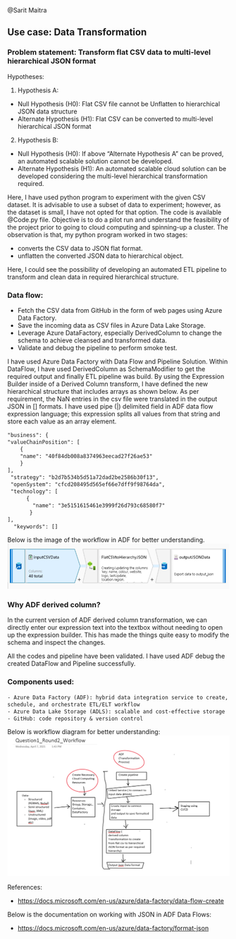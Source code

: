 @Sarit Maitra
## Use case: Data Transformation
### Problem statement: Transform flat CSV data to multi-level hierarchical JSON format

Hypotheses: 
 1.	Hypothesis A:
   - Null Hypothesis (H0): Flat CSV file cannot be Unflatten to hierarchical JSON data structure
   - Alternate Hypothesis (H1): Flat CSV can be converted to multi-level hierarchical JSON format

 2.	Hypothesis B:
   - Null Hypothesis (H0): If above “Alternate Hypothesis A” can be proved, an automated scalable solution cannot be developed.
   - Alternate Hypothesis (H1): An automated scalable cloud solution can be developed considering the multi-level hierarchical transformation required.

Here, I have used python program to experiment with the given CSV dataset. It is advisable to use a subset of data to experiment; however, as the dataset is small, I have not opted for that option. The code is available @Code.py file. Objective is to do a pilot run and understand the feasibility of the project prior to going to cloud computing and spinning-up a cluster.
The observation is that, my python program worked in two stages:

   - converts the CSV data to JSON flat format.
   - unflatten the converted JSON data to hierarchical object. 
   
Here, I could see the possibility of developing an automated ETL pipeline to transform and clean data in required hierarchical structure. 

### Data flow:
  -	Fetch the CSV data from GitHub in the form of web pages using Azure Data Factory.
  -	Save the incoming data as CSV files in Azure Data Lake Storage.
  -	Leverage Azure DataFactory, especially DerivedColumn to change the schema to achieve cleansed and transformed data.
  - Validate and debug the pipeline to perform smoke test.

I have used Azure Data Factory with Data Flow and Pipeline Solution. Within DataFlow, I have used DerivedColumn as SchemaModifier to get the required output and finally ETL pipeline was build.
By using the Expression Builder inside of a Derived Column transform, I have defined the new hierarchical structure that includes arrays as shown below. 
As per requirement, the NaN entries in the csv file were translated in the output JSON in [] formats. I have used pipe (|) delimited field in ADF data flow expression language; this expression splits all values from that string and store each value as an array element. 


    "business": { 
    "valueChainPosition": [ 
        { 
        "name": "40f84db008a8374963eecad27f26ae53" 
        } 
    ], 
     "strategy": "b2d7b534b5d51a72dad2be2586b30f13", 
     "openSystem": "cfcd208495d565ef66e7dff9f98764da", 
     "technology": [ 
          { 
            "name": "3e5151615461e3999f26d793c68580f7" 
           } 
    ], 
      "keywords": []
      

Below is the image of the workflow in ADF for better understanding.
![](images/ETL.PNG)

### Why ADF derived column?
In the current version of ADF derived column transformation, we can directly enter our expression text into the textbox without needing to open up the expression builder.
This has made the things quite easy to modify the schema and inspect the changes.

All the codes and pipeline have been validated. I have used ADF debug the created DataFlow and Pipeline successfully.

### Components used:
    
    - Azure Data Factory (ADF): hybrid data integration service to create, schedule, and orchestrate ETL/ELT workflow
    - Azure Data Lake Storage (ADLS): scalable and cost-effective storage 
    - GitHub: code repository & version control

Below is workflow diagram for better understanding:
![](images/WorkflowDiagram_Q1.PNG)

References: 
  - https://docs.microsoft.com/en-us/azure/data-factory/data-flow-create

Below is the documentation on working with JSON in ADF Data Flows:
  - https://docs.microsoft.com/en-us/azure/data-factory/format-json

